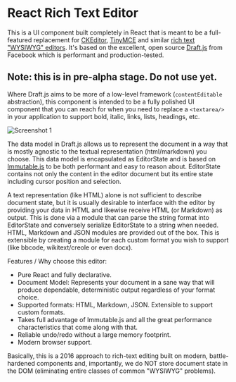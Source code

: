 # React Rich Text Editor

This is a UI component built completely in React that is meant to be a full-featured replacement for [CKEditor][ckeditor], [TinyMCE][tinymce] and similar [rich text "WYSIWYG" editors][rte]. It's based on the excellent, open source [Draft.js][draft-js] from Facebook which is performant and production-tested.

## Note: this is in pre-alpha stage. Do not use yet.

Where Draft.js aims to be more of a low-level framework (`contentEditable` abstraction), this component is intended to be a fully polished UI component that you can reach for when you need to replace a `<textarea/>` in your application to support bold, italic, links, lists, headings, etc.

![Screenshot 1](https://dl.dropboxusercontent.com/u/341900/images/2016-03-01-082312.png)

The data model in Draft.js allows us to represent the document in a way that is mostly agnostic to the textual representation (html/markdown) you choose. This data model is encapsulated as EditorState and is based on [Immutable.js][immutablejs] to be both performant and easy to reason about. EditorState contains not only the content in the editor document but its entire state including cursor position and selection.

A text representation (like HTML) alone is not sufficient to describe document state, but it is usually desirable to interface with the editor by providing your data in HTML and likewise receive HTML (or Markdown) as output. This is done via a module that can parse the string format into EditorState and conversely serialize EditorState to a string when needed. HTML, Markdown and JSON modules are provided out of the box. This is extensible by creating a module for each custom format you wish to support (like bbcode, wikitext/creole or even docx).

Features / Why choose this editor:

 * Pure React and fully declarative.
 * Document Model: Represents your document in a sane way that will produce dependable, deterministic output regardless of your format choice.
 * Supported formats: HTML, Markdown, JSON. Extensible to support custom formats.
 * Takes full advantage of Immutable.js and all the great performance characteristics that come along with that.
 * Reliable undo/redo without a large memory footprint.
 * Modern browser support.

Basically, this is a 2016 approach to rich-text editing built on modern, battle-hardened components and, importantly, we do NOT store document state in the DOM (eliminating entire classes of common "WYSIWYG" problems).

[rte]: https://www.google.com/search?q=web+based+rich+text+editor
[ckeditor]: http://ckeditor.com/
[tinymce]: https://www.tinymce.com/
[draft-js]: https://facebook.github.io/draft-js/
[immutablejs]: https://facebook.github.io/immutable-js/
